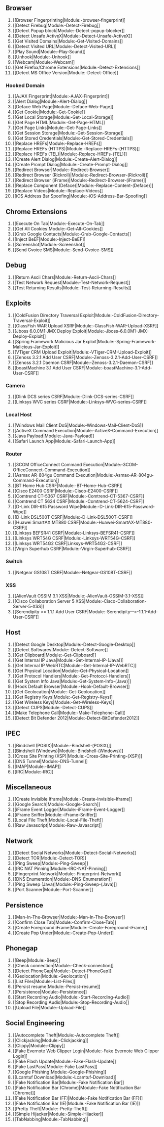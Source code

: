 ## Browser
1. [[Browser Fingerprinting|Module:-browser-fingerprint]]
1. [[Detect Firebug|Module:-Detect-Firebug]]
1. [[Detect Popup block|Module:-Detect-popup-blocker]]
1. [[Detect Unsafe ActiveX|Module:-Detect-Unsafe-ActiveX]]
1. [[Get Visited Domains|Module:-Get-Visited-Domains]]
1. [[Detect Visited URL|Module:-Detect-Visited-URL]]
1. [[Play Sound|Module:-Play-Sound]]
1. [[Unhook|Module:-Unhook]]
1. [[Webcam|Module:-Webcam]]
1. [[Get Firefox/Chrome Extensions|Module:-Detect-Extensions]]
1. [[Detect MS Office Version|Module:-Detect-Office]]

### Hooked Domain

1. [[AJAX Fingerprint|Module:-AJAX-Fingerprint]]
1. [[Alert Dialog|Module:-Alert-Dialog]]
1. [[Deface Web Page|Module:-Deface-Web-Page]]
1. [[Get Cookie|Module:-Get-Cookie]]
1. [[Get Local Storage|Module:-Get-Local-Storage]]
1. [[Get Page HTML|Module:-Get-Page-HTML]]
1. [[Get Page Links|Module:-Get-Page-Links]]
1. [[Get Session Storage|Module:-Get-Session-Storage]]
1. [[Get Stored Credentials|Module:-Get-Stored-Credentials]]
1. [[Replace HREFs|Module:-Replace-HREFs]]
1. [[Replace HREFs (HTTPS)|Module:-Replace-HREFs-(HTTPS)]]
1. [[Replace HREFs (TEL)|Module:-Replace-HREFs-(TEL)]]
1. [[Create Alert Dialog|Module:-Create-Alert-Dialog]]
1. [[Create Prompt Dialog|Module:-Create-Prompt-Dialog]]
1. [[Redirect Browser|Module:-Redirect-Browser]]
1. [[Redirect Browser (Rickroll)|Module:-Redirect-Browser-(Rickroll)]]
1. [[Redirect Browser (iFrame)|Module:-Redirect-Browser-(iFrame)]]
1. [[Replace Component (Deface)|Module:-Replace-Content-(Deface)]]
1. [[Replace Videos|Module:-Replace-Videos]]
1. [[iOS Address Bar Spoofing|Module:-iOS-Address-Bar-Spoofing]]

## Chrome Extensions

1. [[Execute On Tab|Module:-Execute-On-Tab]]
1. [[Get All Cookies|Module:-Get-All-Cookies]]
1. [[Grab Google Contacts|Module:-Grab-Google-Contacts]]
1. [[Inject BeEF|Module:-Inject-BeEF]]
1. [[Screenshot|Module:-Screenshot]]
1. [[Send Gvoice SMS|Module:-Send-Gvoice-SMS]]

## Debug

1. [[Return Ascii Chars|Module:-Return-Ascii-Chars]]
1. [[Test Network Request|Module:-Test-Network-Request]]
1. [[Test Returning Results|Module:-Test-Returning-Results]]

## Exploits

1. [[ColdFusion Directory Traversal Exploit|Module:-ColdFusion-Directory-Traversal-Exploit]]
1. [[GlassFish WAR Upload XSRF|Module:-GlassFish-WAR-Upload-XSRF]]
1. [[Jboss 6.0.0M1 JMX Deploy Exploit|Module:-Jboss-6.0.0M1-JMX-Deploy-Exploit]]
1. [[Spring Framework Malicious Jar Exploit|Module:-Spring-Framework-Malicious-Jar-Exploit]]
1. [[VTiger CRM Upload Exploit|Module:-VTiger-CRM-Upload-Exploit]]
1. [[Zenoss 3.2.1 Add User CSRF|Module:-Zenoss-3.2.1-Add-User-CSRF]]
1. [[Zenoss 3.2.1 Daemon CSRF|Module:-Zenoss-3.2.1-Daemon-CSRF]]
1. [[boastMachine 3.1 Add User CSRF|Module:-boastMachine-3.1-Add-User-CSRF]]

### Camera

1. [[Dlink DCS series CSRF|Module:-Dlink-DCS-series-CSRF]]
1. [[Linksys WVC series CSRF|Module:-Linksys-WVC-series-CSRF]]

### Local Host

1. [[Windows Mail Client DoS|Module:-Windows-Mail-Client-DoS]]
1. [[ActiveX Command Execution|Module:-ActiveX-Command-Execution]]
1. [[Java Payload|Module:-Java-Payload]]
1. [[Safari Launch App|Module:-Safari-Launch-App]]

### Router

1. [[3COM OfficeConnect Command Execution|Module:-3COM-OfficeConnect-Command-Execution]]
1. [[Asmax AR-804gu Command Execution|Module:-Asmax-AR-804gu-Command-Execution]]
1. [[BT Home Hub CSRF|Module:-BT-Home-Hub-CSRF]]
1. [[Cisco E2400 CSRF|Module:-Cisco-E2400-CSRF]]
1. [[Comtrend CT-5367 CSRF|Module:-Comtrend-CT-5367-CSRF]]
1. [[Comtrend CT 5624 CSRF|Module:-Comtrend-CT-5624-CSRF]]
1. [[D-Link DIR-615 Password Wipe|Module:-D-Link-DIR-615-Password-Wipe]]
1. [[D-Link DSL500T CSRF|Module:-D-Link-DSL500T-CSRF]]
1. [[Huawei SmartAX MT880 CSRF|Module:-Huawei-SmartAX-MT880-CSRF]]
1. [[Linksys BEFSR41 CSRF|Module:-Linksys-BEFSR41-CSRF]]
1. [[Linksys WRT54G CSRF|Module:-Linksys-WRT54G-CSRF]]
1. [[Linksys WRT54G2 CSRF|Linksys-WRT54G2-CSRF]]
1. [[Virgin Superhub CSRF|Module:-Virgin-Superhub-CSRF]]

### Switch

1. [[Netgear GS108T CSRF|Module:-Netgear-GS108T-CSRF]]

### XSS

1. [[AlienVault OSSIM 3.1 XSS|Module:-AlienVault-OSSIM-3.1-XSS]]
1. [[Cisco Collaboration Server 5 XSS|Module:-Cisco-Collaboration-Server-5-XSS]]
1. [[Serendipity <= 1.1.1 Add User CSRF|Module:-Serendipity--=-1.1.1-Add-User-CSRF]]


## Host

1. [[Detect Google Desktop|Module:-Detect-Google-Desktop]]
1. [[Detect Softwares|Module:-Detect-Software]]
1. [[Get Clipboard|Module:-Get-Clipboard]]
1. [[Get Internal IP Java|Module:-Get-Internal-IP-(Java)]]
1. [[Get Internal IP WebRTC|Module:-Get-Internal-IP-WebRTC]]
1. [[Get Physical Location|Module:-Get-Physical-Location]]
1. [[Get Protocol Handlers|Module:-Get-Protocol-Handlers]]
1. [[Get System Info Java|Module:-Get-System-Info-(Java)]]
1. [[Hook Default Browser|Module:-Hook-Default-Browser]]
1. [[Get Geolocation|Module:-Get-Geolocation]]
1. [[Get Registry Keys|Module:-Get-Registry-Keys]]
1. [[Get Wireless Keys|Module:-Get-Wireless-Keys]]
1. [[Detect CUPS|Module:-Detect-CUPS]]
1. [[Make Telephone Call|Module:-Make-Telephone-Call]]
1. [[Detect Bit Defender 2012|Module:-Detect-BitDefender2012]]

## IPEC

1. [[Bindshell (POSIX)|Module:-Bindshell-(POSIX)]]
1. [[Bindshell (Windows)|Module:-Bindshell-(Windows)]]
1. [[Cross Site Printing (XSP)|Module:-Cross-Site-Printing-(XSP)]]
1. [[DNS Tunnel|Module:-DNS-Tunnel]]
1. [[IMAP|Module:-IMAP]]
1. [[IRC|Module:-IRC]]

## Miscellaneous

1. [[Create Invisible Iframe|Module:-Create-Invisible-Iframe]]
1. [[Google Search|Module:-Google-Search]]
1. [[iFrame Event Logger|Module:-iFrame-Event-Logger]]
1. [[iFrame Sniffer|Module:-iFrame-Sniffer]]
1. [[Local File Theft|Module:-Local-File-Theft]]
1. [[Raw Javascript|Module:-Raw-Javascript]]

## Network

1. [[Detect Social Networks|Module:-Detect-Social-Networks]]
1. [[Detect TOR|Module:-Detect-TOR]]
1. [[Ping Sweep|Module:-Ping-Sweep]]
1. [[IRC NAT Pinning|Module:-IRC-NAT-Pinning]]
1. [[Fingerprint Network|Module:-Fingerprint-Network]]
1. [[DNS Enumeration|Module:-DNS-Enumeration]]
1. [[Ping Sweep (Java)|Module:-Ping-Sweep-(Java)]]
1. [[Port Scanner|Module:-Port-Scanner]]

## Persistence

1. [[Man-In-The-Browser|Module:-Man-In-The-Browser]]
1. [[Confirm Close Tab|Module:-Confirm-Close-Tab]]
1. [[Create Foreground iFrame|Module:-Create-Foreground-iFrame]]
1. [[Create Pop Under|Module:-Create-Pop-Under]]

## Phonegap

1. [[Beep|Module:-Beep]]
1. [[Check connection|Module:-Check-connection]]
1. [[Detect PhoneGap|Module:-Detect-PhoneGap]]
1. [[Geolocation|Module:-Geolocation]]
1. [[List Files|Module:-List-Files]]
1. [[Persist resume|Module:-Persist-resume]]
1. [[Persistence|Module:-Persistence]]
1. [[Start Recording Audio|Module:-Start-Recording-Audio]]
1. [[Stop Recording Audio|Module:-Stop-Recording-Audio]]
1. [[Upload File|Module:-Upload-File]]

## Social Engineering

1. [[Autocomplete Theft|Module:-Autocomplete Theft]]
1. [[Clickjacking|Module:-Clickjacking]]
1. [[Clippy|Module:-Clippy]]
1. [[Fake Evernote Web Clipper Login|Module:-Fake Evernote Web Clipper Login]]
1. [[Fake Flash Update|Module:-Fake-Flash-Update]]
1. [[Fake LastPass|Module:-Fake LastPass]]
1. [[Google Phishing|Module:-Google-Phishing]]
1. [[Lcamtuf Download|Module:-Lcamtuf-Download]]
1. [[Fake Notification Bar|Module:-Fake Notification Bar]]
1. [[Fake Notification Bar (Chrome)|Module:-Fake Notification Bar (Chrome)]]
1. [[Fake Notification Bar (FF)|Module:-Fake Notification Bar (FF)]]
1. [[Fake Notification Bar (IE)|Module:-Fake Notification Bar (IE)]]
1. [[Pretty Theft|Module:-Pretty-Theft]]
1. [[Simple Hijacker|Module:-Simple-Hijacker]]
1. [[TabNabbing|Module:-TabNabbing]]